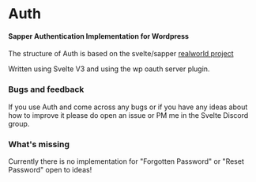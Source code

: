 # Auth
#### Sapper Authentication Implementation for Wordpress

The structure of Auth is based on the svelte/sapper [realworld project](https://github.com/sveltejs/realworld)

Written using Svelte V3 and using the wp oauth server plugin.

### Bugs and feedback

If you use Auth and come across any bugs or if you have any ideas about how to improve it please do open an issue or PM me in the Svelte Discord group.

### What's missing

Currently there is no implementation for "Forgotten Password" or "Reset Password" open to ideas!

